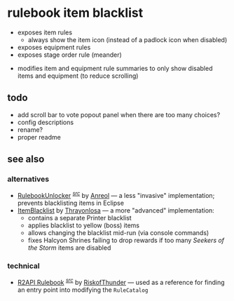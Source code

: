 # rulebook item blacklist

- exposes item rules
    - always show the item icon (instead of a padlock icon when disabled)
- exposes equipment rules
- exposes stage order rule (meander)
<!--  -->
- modifies item and equipment rule summaries to only show disabled items and equipment (to reduce scrolling)

## todo
- add scroll bar to vote popout panel when there are too many choices?
- config descriptions
- rename?
- proper readme

## see also

### alternatives
- [RulebookUnlocker](https://thunderstore.io/package/Anreol/RulebookUnlocker/) <sup>[*src*](https://github.com/Anreol/RulebookUnlocker)</sup> by [Anreol](https://thunderstore.io/package/Anreol/) — a less "invasive" implementation; prevents blacklisting items in Eclipse
- [ItemBlacklist](https://thunderstore.io/package/Thrayonlosa/ItemBlacklist/) by [Thrayonlosa](https://thunderstore.io/package/Thrayonlosa/) — a more "advanced" implementation:
    - contains a separate Printer blacklist
    - applies blacklist to yellow (boss) items
    - allows changing the blacklist mid-run (via console commands)
    - fixes Halcyon Shrines failing to drop rewards if too many *Seekers of the Storm* items are disabled

### technical
- [R2API Rulebook](https://thunderstore.io/package/RiskofThunder/R2API_Rulebook/) <sup>[*src*](https://github.com/risk-of-thunder/R2API/blob/3d211189e043abaf597491fec93457c5f8a0ca24/R2API.Rules/RuleCatalogExtras.cs#L209)</sup> by [RiskofThunder](https://thunderstore.io/package/RiskofThunder/) — used as a reference for finding an entry point into modifying the `RuleCatalog`
